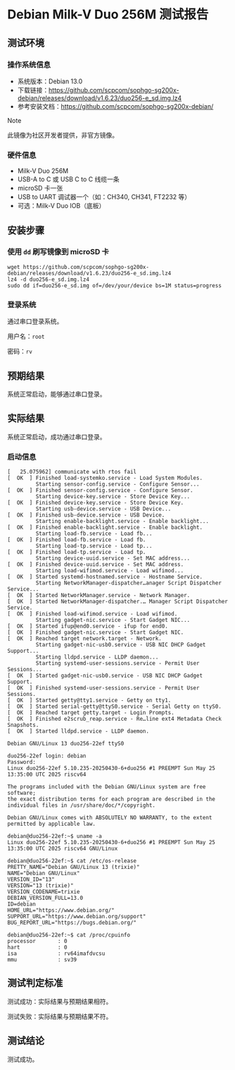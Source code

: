 # Debian Milk-V Duo 256M 测试报告

## 测试环境

### 操作系统信息

- 系统版本：Debian 13.0
- 下载链接：<https://github.com/scpcom/sophgo-sg200x-debian/releases/download/v1.6.23/duo256-e_sd.img.lz4>
- 参考安装文档：<https://github.com/scpcom/sophgo-sg200x-debian/>

> [!Note]
> 此镜像为社区开发者提供，非官方镜像。

### 硬件信息

- Milk-V Duo 256M
- USB-A to C 或 USB C to C 线缆一条
- microSD 卡一张
- USB to UART 调试器一个（如：CH340, CH341, FT2232 等）
- 可选：Milk-V Duo IOB（底板）

## 安装步骤

### 使用 `dd` 刷写镜像到 microSD 卡

```shell
wget https://github.com/scpcom/sophgo-sg200x-debian/releases/download/v1.6.23/duo256-e_sd.img.lz4
lz4 -d duo256-e_sd.img.lz4
sudo dd if=duo256-e_sd.img of=/dev/your/device bs=1M status=progress
```

### 登录系统

通过串口登录系统。

用户名：`root`

密码：`rv`

## 预期结果

系统正常启动，能够通过串口登录。

## 实际结果

系统正常启动，成功通过串口登录。

### 启动信息

```log
[   25.075962] communicate with rtos fail
[  OK  ] Finished load-systemko.service - Load System Modules.
         Starting sensor-config.service - Configure Sensor...
[  OK  ] Finished sensor-config.service - Configure Sensor.
         Starting device-key.service - Store Device Key...
[  OK  ] Finished device-key.service - Store Device Key.
         Starting usb-device.service - USB Device...
[  OK  ] Finished usb-device.service - USB Device.
         Starting enable-backlight.service - Enable backlight...
[  OK  ] Finished enable-backlight.service - Enable backlight.
         Starting load-fb.service - Load fb...
[  OK  ] Finished load-fb.service - Load fb.
         Starting load-tp.service - Load tp...
[  OK  ] Finished load-tp.service - Load tp.
         Starting device-uuid.service - Set MAC address...
[  OK  ] Finished device-uuid.service - Set MAC address.
         Starting load-wifimod.service - Load wifimod...
[  OK  ] Started systemd-hostnamed.service - Hostname Service.
         Starting NetworkManager-dispatcher…anager Script Dispatcher Service...
[  OK  ] Started NetworkManager.service - Network Manager.
[  OK  ] Started NetworkManager-dispatcher.… Manager Script Dispatcher Service.
[  OK  ] Finished load-wifimod.service - Load wifimod.
         Starting gadget-nic.service - Start Gadget NIC...
[  OK  ] Started ifup@end0.service - ifup for end0.
[  OK  ] Finished gadget-nic.service - Start Gadget NIC.
[  OK  ] Reached target network.target - Network.
         Starting gadget-nic-usb0.service - USB NIC DHCP Gadget Support...
         Starting lldpd.service - LLDP daemon...
         Starting systemd-user-sessions.service - Permit User Sessions...
[  OK  ] Started gadget-nic-usb0.service - USB NIC DHCP Gadget Support.
[  OK  ] Finished systemd-user-sessions.service - Permit User Sessions.
[  OK  ] Started getty@tty1.service - Getty on tty1.
[  OK  ] Started serial-getty@ttyS0.service - Serial Getty on ttyS0.
[  OK  ] Reached target getty.target - Login Prompts.
[  OK  ] Finished e2scrub_reap.service - Re…line ext4 Metadata Check Snapshots.
[  OK  ] Started lldpd.service - LLDP daemon.

Debian GNU/Linux 13 duo256-22ef ttyS0

duo256-22ef login: debian
Password:
Linux duo256-22ef 5.10.235-20250430-6+duo256 #1 PREEMPT Sun May 25 13:35:00 UTC 2025 riscv64

The programs included with the Debian GNU/Linux system are free software;
the exact distribution terms for each program are described in the
individual files in /usr/share/doc/*/copyright.

Debian GNU/Linux comes with ABSOLUTELY NO WARRANTY, to the extent
permitted by applicable law.

debian@duo256-22ef:~$ uname -a
Linux duo256-22ef 5.10.235-20250430-6+duo256 #1 PREEMPT Sun May 25 13:35:00 UTC 2025 riscv64 GNU/Linux

debian@duo256-22ef:~$ cat /etc/os-release
PRETTY_NAME="Debian GNU/Linux 13 (trixie)"
NAME="Debian GNU/Linux"
VERSION_ID="13"
VERSION="13 (trixie)"
VERSION_CODENAME=trixie
DEBIAN_VERSION_FULL=13.0
ID=debian
HOME_URL="https://www.debian.org/"
SUPPORT_URL="https://www.debian.org/support"
BUG_REPORT_URL="https://bugs.debian.org/"

debian@duo256-22ef:~$ cat /proc/cpuinfo
processor       : 0
hart            : 0
isa             : rv64imafdvcsu
mmu             : sv39
```

## 测试判定标准

测试成功：实际结果与预期结果相符。

测试失败：实际结果与预期结果不符。

## 测试结论

测试成功。